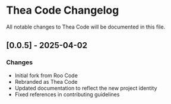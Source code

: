# Thea Code Changelog

All notable changes to Thea Code will be documented in this file.

## [0.0.5] - 2025-04-02

### Changes
- Initial fork from Roo Code
- Rebranded as Thea Code
- Updated documentation to reflect the new project identity
- Fixed references in contributing guidelines
